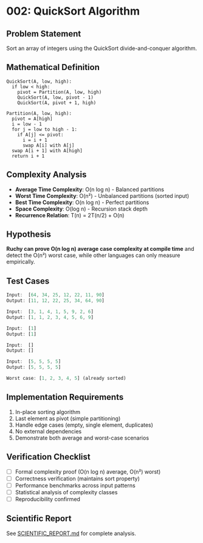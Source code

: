 # 002: QuickSort Algorithm

## Problem Statement
Sort an array of integers using the QuickSort divide-and-conquer algorithm.

## Mathematical Definition
```
QuickSort(A, low, high):
  if low < high:
    pivot = Partition(A, low, high)
    QuickSort(A, low, pivot - 1)
    QuickSort(A, pivot + 1, high)

Partition(A, low, high):
  pivot = A[high]
  i = low - 1
  for j = low to high - 1:
    if A[j] <= pivot:
      i = i + 1
      swap A[i] with A[j]
  swap A[i + 1] with A[high]
  return i + 1
```

## Complexity Analysis
- **Average Time Complexity**: O(n log n) - Balanced partitions
- **Worst Time Complexity**: O(n²) - Unbalanced partitions (sorted input)
- **Best Time Complexity**: O(n log n) - Perfect partitions
- **Space Complexity**: O(log n) - Recursion stack depth
- **Recurrence Relation**: T(n) = 2T(n/2) + O(n)

## Hypothesis
**Ruchy can prove O(n log n) average case complexity at compile time** and detect the O(n²) worst case, while other languages can only measure empirically.

## Test Cases
```rust
Input:  [64, 34, 25, 12, 22, 11, 90]
Output: [11, 12, 22, 25, 34, 64, 90]

Input:  [3, 1, 4, 1, 5, 9, 2, 6]
Output: [1, 1, 2, 3, 4, 5, 6, 9]

Input:  [1]
Output: [1]

Input:  []
Output: []

Input:  [5, 5, 5, 5]
Output: [5, 5, 5, 5]

Worst case: [1, 2, 3, 4, 5] (already sorted)
```

## Implementation Requirements
1. In-place sorting algorithm
2. Last element as pivot (simple partitioning)
3. Handle edge cases (empty, single element, duplicates)
4. No external dependencies
5. Demonstrate both average and worst-case scenarios

## Verification Checklist
- [ ] Formal complexity proof (O(n log n) average, O(n²) worst)
- [ ] Correctness verification (maintains sort property)
- [ ] Performance benchmarks across input patterns
- [ ] Statistical analysis of complexity classes
- [ ] Reproducibility confirmed

## Scientific Report
See [SCIENTIFIC_REPORT.md](./results/SCIENTIFIC_REPORT.md) for complete analysis.